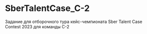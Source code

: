 # SberTalentCase_C-2
Задание для отборочного тура кейс-чемпионата Sber Talent Case Contest 2023 для команды С-2
